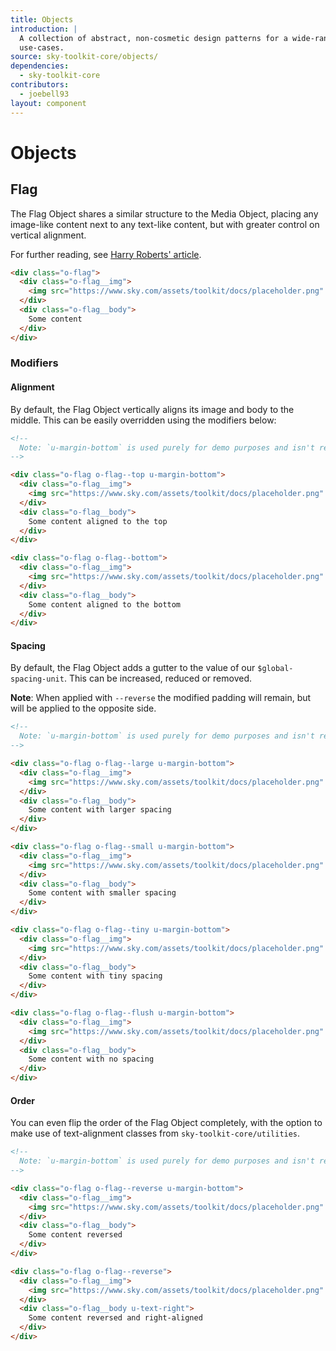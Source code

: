```yaml
---
title: Objects
introduction: |
  A collection of abstract, non-cosmetic design patterns for a wide-range of
  use-cases.
source: sky-toolkit-core/objects/
dependencies:
  - sky-toolkit-core
contributors:
  - joebell93
layout: component
---
```


# Objects

## Flag

The Flag Object shares a similar structure to the Media Object, placing any
image-like content next to any text-like content, but with greater control on
vertical alignment.

For further reading, see [Harry Roberts' article](https://csswizardry.com/2013/05/the-flag-object/).

```html
<div class="o-flag">
  <div class="o-flag__img">
    <img src="https://www.sky.com/assets/toolkit/docs/placeholder.png" width="40px" height="auto" alt=""/>
  </div>
  <div class="o-flag__body">
    Some content
  </div>
</div>
```

### Modifiers

#### Alignment

By default, the Flag Object vertically aligns its image and body to the middle.
This can be easily overridden using the modifiers below:

```html
<!-- 
  Note: `u-margin-bottom` is used purely for demo purposes and isn't required.
-->

<div class="o-flag o-flag--top u-margin-bottom">
  <div class="o-flag__img">
    <img src="https://www.sky.com/assets/toolkit/docs/placeholder.png" width="40px" height="auto" alt=""/>
  </div>
  <div class="o-flag__body">
    Some content aligned to the top
  </div>
</div>

<div class="o-flag o-flag--bottom">
  <div class="o-flag__img">
    <img src="https://www.sky.com/assets/toolkit/docs/placeholder.png" width="40px" height="auto" alt=""/>
  </div>
  <div class="o-flag__body">
    Some content aligned to the bottom
  </div>
</div>
```

#### Spacing

By default, the Flag Object adds a gutter to the value of our 
`$global-spacing-unit`. This can be increased, reduced or removed.

**Note**: When applied with `--reverse` the modified padding will remain, but
will be applied to the opposite side.

```html
<!-- 
  Note: `u-margin-bottom` is used purely for demo purposes and isn't required.
-->

<div class="o-flag o-flag--large u-margin-bottom">
  <div class="o-flag__img">
    <img src="https://www.sky.com/assets/toolkit/docs/placeholder.png" width="40px" height="auto" alt=""/>
  </div>
  <div class="o-flag__body">
    Some content with larger spacing
  </div>
</div>

<div class="o-flag o-flag--small u-margin-bottom">
  <div class="o-flag__img">
    <img src="https://www.sky.com/assets/toolkit/docs/placeholder.png" width="40px" height="auto" alt=""/>
  </div>
  <div class="o-flag__body">
    Some content with smaller spacing
  </div>
</div>

<div class="o-flag o-flag--tiny u-margin-bottom">
  <div class="o-flag__img">
    <img src="https://www.sky.com/assets/toolkit/docs/placeholder.png" width="40px" height="auto" alt=""/>
  </div>
  <div class="o-flag__body">
    Some content with tiny spacing
  </div>
</div>

<div class="o-flag o-flag--flush u-margin-bottom">
  <div class="o-flag__img">
    <img src="https://www.sky.com/assets/toolkit/docs/placeholder.png" width="40px" height="auto" alt=""/>
  </div>
  <div class="o-flag__body">
    Some content with no spacing
  </div>
</div>
```

#### Order

You can even flip the order of the Flag Object completely, with the option to
make use of text-alignment classes from `sky-toolkit-core/utilities`.

```html
<!-- 
  Note: `u-margin-bottom` is used purely for demo purposes and isn't required.
-->

<div class="o-flag o-flag--reverse u-margin-bottom">
  <div class="o-flag__img">
    <img src="https://www.sky.com/assets/toolkit/docs/placeholder.png" width="40px" height="auto" alt=""/>
  </div>
  <div class="o-flag__body">
    Some content reversed
  </div>
</div>

<div class="o-flag o-flag--reverse">
  <div class="o-flag__img">
    <img src="https://www.sky.com/assets/toolkit/docs/placeholder.png" width="40px" height="auto" alt=""/>
  </div>
  <div class="o-flag__body u-text-right">
    Some content reversed and right-aligned
  </div>
</div>
```


